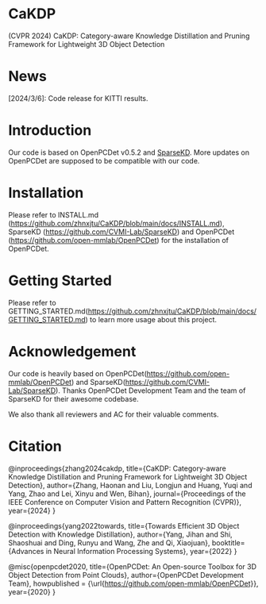 # CaKDP
(CVPR 2024) CaKDP: Category-aware Knowledge Distillation and Pruning Framework for Lightweight 3D Object Detection

# News
[2024/3/6]: Code release for KITTI results.

# Introduction
Our code is based on OpenPCDet v0.5.2 and [SparseKD](https://github.com/CVMI-Lab/SparseKD). More updates on OpenPCDet are supposed to be compatible with our code.

# Installation
Please refer to INSTALL.md (https://github.com/zhnxjtu/CaKDP/blob/main/docs/INSTALL.md), SparseKD (https://github.com/CVMI-Lab/SparseKD) and OpenPCDet (https://github.com/open-mmlab/OpenPCDet) for the installation of OpenPCDet.

# Getting Started
Please refer to GETTING_STARTED.md(https://github.com/zhnxjtu/CaKDP/blob/main/docs/GETTING_STARTED.md) to learn more usage about this project.

# Acknowledgement
Our code is heavily based on OpenPCDet(https://github.com/open-mmlab/OpenPCDet) and SparseKD(https://github.com/CVMI-Lab/SparseKD). Thanks OpenPCDet Development Team and the team of SparseKD for their awesome codebase.

We also thank all reviewers and AC for their valuable comments.

# Citation
@inproceedings{zhang2024cakdp,
    title={CaKDP: Category-aware Knowledge Distillation and Pruning Framework for Lightweight 3D Object Detection},
    author={Zhang, Haonan and Liu, Longjun and Huang, Yuqi and Yang, Zhao and Lei, Xinyu and Wen, Bihan},
    journal={Proceedings of the IEEE Conference on Computer Vision and Pattern Recognition (CVPR)},
    year={2024}
}

@inproceedings{yang2022towards,
    title={Towards Efficient 3D Object Detection with Knowledge Distillation},
    author={Yang, Jihan and Shi, Shaoshuai and Ding, Runyu and Wang, Zhe and Qi, Xiaojuan},
    booktitle={Advances in Neural Information Processing Systems},
    year={2022}
}

@misc{openpcdet2020,
    title={OpenPCDet: An Open-source Toolbox for 3D Object Detection from Point Clouds},
    author={OpenPCDet Development Team},
    howpublished = {\url{https://github.com/open-mmlab/OpenPCDet}},
    year={2020}
}
